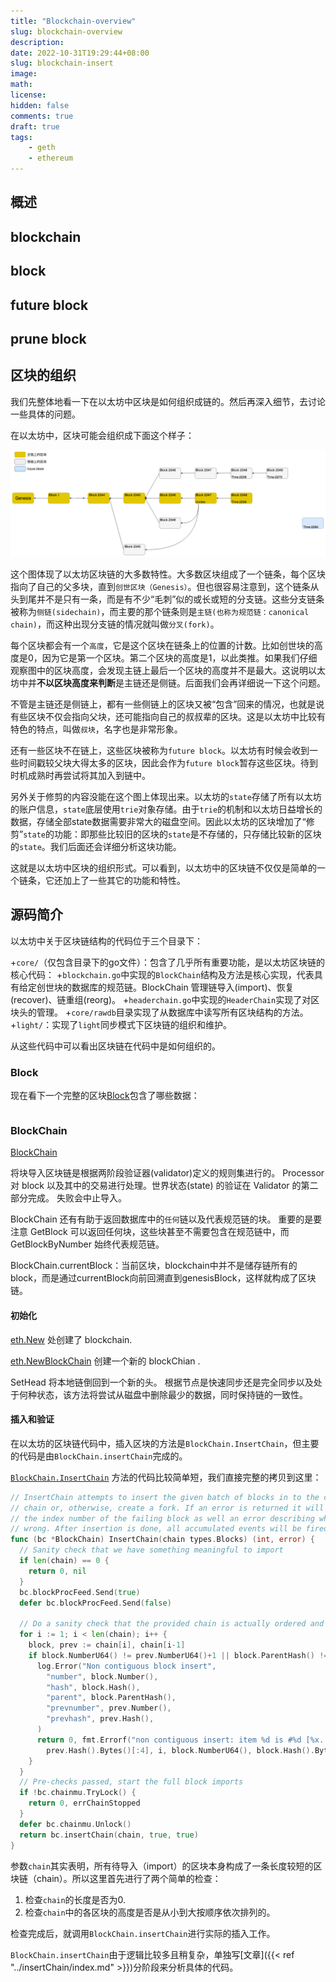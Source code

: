 ```yaml
---
title: "Blockchain-overview"
slug: blockchain-overview
description:
date: 2022-10-31T19:29:44+08:00
slug: blockchain-insert
image:
math:
license:
hidden: false
comments: true
draft: true
tags:
    - geth
    - ethereum
---
```


## 概述

## blockchain

## block

## future block

## prune block

## 区块的组织

我们先整体地看一下在以太坊中区块是如何组织成链的。然后再深入细节，去讨论一些具体的问题。

在以太坊中，区块可能会组织成下面这个样子：

![blockchain](blockchain.png)

这个图体现了以太坊区块链的大多数特性。大多数区块组成了一个链条，每个区块指向了自己的父多块，直到`创世区块（Genesis）`。但也很容易注意到，这个链条从头到尾并不是只有一条，而是有不少“毛刺”似的或长或短的分支链。这些分支链条被称为`侧链(sidechain)`，而主要的那个链条则是`主链(也称为规范链：canonical chain)`，而这种出现分支链的情况就叫做`分叉(fork)`。

每个区块都会有一个`高度`，它是这个区块在链条上的位置的计数。比如创世块的高度是0，因为它是第一个区块。第二个区块的高度是1，以此类推。如果我们仔细观察图中的区块高度，会发现主链上最后一个区块的高度并不是最大。这说明以太坊中并**不以区块高度来判断**是主链还是侧链。后面我们会再详细说一下这个问题。

不管是主链还是侧链上，都有一些侧链上的区块又被“包含”回来的情况，也就是说有些区块不仅会指向父块，还可能指向自己的叔叔辈的区块。这是以太坊中比较有特色的特点，叫做`叔块`，名字也是非常形象。

还有一些区块不在链上，这些区块被称为`future block`。以太坊有时候会收到一些时间戳较父块大得太多的区块，因此会作为`future block`暂存这些区块。待到时机成熟时再尝试将其加入到链中。

另外关于修剪的内容没能在这个图上体现出来。以太坊的`state`存储了所有以太坊的账户信息，`state`底层使用`trie`对象存储。由于`trie`的机制和以太坊日益增长的数据，存储全部state数据需要非常大的磁盘空间。因此以太坊的区块增加了“修剪”`state`的功能：即那些比较旧的区块的`state`是不存储的，只存储比较新的区块的`state`。我们后面还会详细分析这块功能。

这就是以太坊中区块的组织形式。可以看到，以太坊中的区块链不仅仅是简单的一个链条，它还加上了一些其它的功能和特性。

## 源码简介

以太坊中关于区块链结构的代码位于三个目录下：

+`core/`（仅包含目录下的go文件）：包含了几乎所有重要功能，是以太坊区块链的核心代码：
  +`blockchain.go`中实现的`BlockChain`结构及方法是核心实现，代表具有给定创世块的数据库的规范链。BlockChain 管理链导入(import)、恢复(recover)、链重组(reorg)。
  +`headerchain.go`中实现的`HeaderChain`实现了对区块头的管理。
+`core/rawdb`目录实现了从数据库中读写所有区块结构的方法。
+`light/`：实现了`light`同步模式下区块链的组织和维护。

从这些代码中可以看出区块链在代码中是如何组织的。

### Block

现在看下一个完整的区块[Block](https://github.com/ethereum/go-ethereum/blob/c4a662176ec11b9d5718904ccefee753637ab377/core/types/block.go#L170)包含了哪些数据：

```go

```

### BlockChain

[BlockChain](https://github.com/ethereum/go-ethereum/blob/c4a662176ec11b9d5718904ccefee753637ab377/core/blockchain.go#L167)

将块导入区块链是根据两阶段验证器(validator)定义的规则集进行的。 Processor 对 block 以及其中的交易进行处理。世界状态(state) 的验证在 Validator 的第二部分完成。 失败会中止导入。

BlockChain 还有有助于返回数据库中的`任何`链以及代表规范链的块。 重要的是要注意 GetBlock 可以返回任何块，这些块甚至不需要包含在规范链中，而 GetBlockByNumber 始终代表规范链。

BlockChain.currentBlock：当前区块，blockchain中并不是储存链所有的block，而是通过currentBlock向前回溯直到genesisBlock，这样就构成了区块链。

#### 初始化

[eth.New](https://github.com/ethereum/go-ethereum/blob/c4a662176ec11b9d5718904ccefee753637ab377/eth/backend.go#L204) 处创建了 blockchain.

[eth.NewBlockChain](https://github.com/ethereum/go-ethereum/blob/c4a662176ec11b9d5718904ccefee753637ab377/core/blockchain.go#L226) 创建一个新的 blockChian .

SetHead 将本地链倒回到一个新的头。 根据节点是快速同步还是完全同步以及处于何种状态，该方法将尝试从磁盘中删除最少的数据，同时保持链的一致性。

#### 插入和验证

在以太坊的区块链代码中，插入区块的方法是`BlockChain.InsertChain`，但主要的代码是由`BlockChain.insertChain`完成的。

[`BlockChain.InsertChain`](https://github.com/ethereum/go-ethereum/blob/c4a662176ec11b9d5718904ccefee753637ab377/core/blockchain.go#L1448) 方法的代码比较简单短，我们直接完整的拷贝到这里：

```go
// InsertChain attempts to insert the given batch of blocks in to the canonical
// chain or, otherwise, create a fork. If an error is returned it will return
// the index number of the failing block as well an error describing what went
// wrong. After insertion is done, all accumulated events will be fired.
func (bc *BlockChain) InsertChain(chain types.Blocks) (int, error) {
  // Sanity check that we have something meaningful to import
  if len(chain) == 0 {
    return 0, nil
  }
  bc.blockProcFeed.Send(true)
  defer bc.blockProcFeed.Send(false)

  // Do a sanity check that the provided chain is actually ordered and linked.
  for i := 1; i < len(chain); i++ {
    block, prev := chain[i], chain[i-1]
    if block.NumberU64() != prev.NumberU64()+1 || block.ParentHash() != prev.Hash() {
      log.Error("Non contiguous block insert",
        "number", block.Number(),
        "hash", block.Hash(),
        "parent", block.ParentHash(),
        "prevnumber", prev.Number(),
        "prevhash", prev.Hash(),
      )
      return 0, fmt.Errorf("non contiguous insert: item %d is #%d [%x..], item %d is #%d [%x..] (parent [%x..])", i-1, prev.NumberU64(),
        prev.Hash().Bytes()[:4], i, block.NumberU64(), block.Hash().Bytes()[:4], block.ParentHash().Bytes()[:4])
    }
  }
  // Pre-checks passed, start the full block imports
  if !bc.chainmu.TryLock() {
    return 0, errChainStopped
  }
  defer bc.chainmu.Unlock()
  return bc.insertChain(chain, true, true)
}
```

参数`chain`其实表明，所有待导入（import）的区块本身构成了一条长度较短的区块链（chain）。所以这里首先进行了两个简单的检查：

1. 检查`chain`的长度是否为0.
2. 检查`chain`中的各区块的高度是否是从小到大按顺序依次排列的。

检查完成后，就调用`BlockChain.insertChain`进行实际的插入工作。

`BlockChain.insertChain`由于逻辑比较多且稍复杂，单独写[文章]({{< ref "../insertChain/index.md" >}})分阶段来分析具体的代码。

[^1]: http://yangzhe.me/2019/03/24/ethereum-blockchain/
